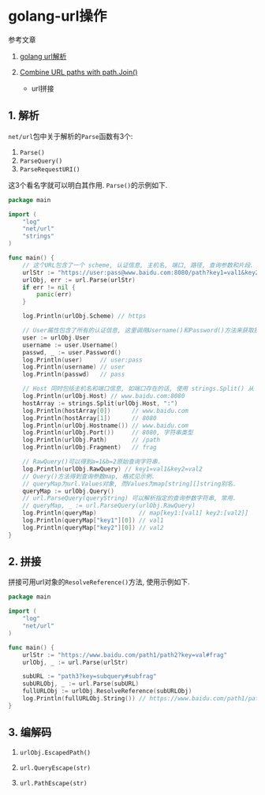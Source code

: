 # golang-url操作

参考文章

1. [golang url解析](http://www.cnblogs.com/benlightning/articles/4441027.html)

2. [Combine URL paths with path.Join()](https://stackoverflow.com/questions/34668012/combine-url-paths-with-path-join)
	- url拼接

## 1. 解析

`net/url`包中关于解析的`Parse`函数有3个:

1. `Parse()`
2. `ParseQuery()`
3. `ParseRequestURI()`

这3个看名字就可以明白其作用. `Parse()`的示例如下.

```go
package main

import (
	"log"
	"net/url"
	"strings"
)

func main() {
	// 这个URL包含了一个 scheme, 认证信息, 主机名, 端口, 路径, 查询参数和片段.
	urlStr := "https://user:pass@www.baidu.com:8080/path?key1=val1&key2=val2#frag"
	urlObj, err := url.Parse(urlStr)
	if err != nil {
		panic(err)
	}

	log.Println(urlObj.Scheme) // https

	// User属性包含了所有的认证信息, 这里调用Username()和Password()方法来获取独立值.
	user := urlObj.User
	username := user.Username()
	passwd, _ := user.Password()
	log.Println(user)     // user:pass
	log.Println(username) // user
	log.Println(passwd)   // pass

	// Host 同时包括主机名和端口信息, 如端口存在的话, 使用 strings.Split() 从 Host 中手动提取端口.
	log.Println(urlObj.Host) // www.baidu.com:8080
	hostArray := strings.Split(urlObj.Host, ":")
	log.Println(hostArray[0])      // www.baidu.com
	log.Println(hostArray[1])      // 8080
	log.Println(urlObj.Hostname()) // www.baidu.com
	log.Println(urlObj.Port())     // 8080, 字符串类型
	log.Println(urlObj.Path)       // /path
	log.Println(urlObj.Fragment)   // frag

	// RawQuery()可以得到a=1&b=2原始查询字符串.
	log.Println(urlObj.RawQuery) // key1=val1&key2=val2
	// Query()方法得到查询参数map, 格式见示例.
	// queryMap为url.Values对象, 而Values为map[string][]string别名.
	queryMap := urlObj.Query()
	// url.ParseQuery(queryString) 可以解析指定的查询参数字符串, 常用.
	// queryMap, _ := url.ParseQuery(urlObj.RawQuery)
	log.Println(queryMap)            // map[key1:[val1] key2:[val2]]
	log.Println(queryMap["key1"][0]) // val1
	log.Println(queryMap["key2"][0]) // val2
}
```

## 2. 拼接

拼接可用url对象的`ResolveReference()`方法, 使用示例如下.

```go
package main

import (
	"log"
	"net/url"
)

func main() {
	urlStr := "https://www.baidu.com/path1/path2?key=val#frag"
	urlObj, _ := url.Parse(urlStr)

	subURL := "path3?key=subquery#subfrag"
	subURLObj, _ := url.Parse(subURL)
	fullURLObj := urlObj.ResolveReference(subURLObj)
	log.Println(fullURLObj.String()) // https://www.baidu.com/path1/path3?key=subquery#subfrag
}
```

## 3. 编解码

1. `urlObj.EscapedPath()`

2. `url.QueryEscape(str)`

3. `url.PathEscape(str)`